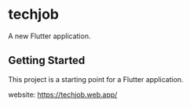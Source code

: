 # techjob

A new Flutter application.

## Getting Started

This project is a starting point for a Flutter application.

website: https://techjob.web.app/
